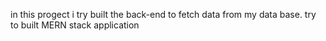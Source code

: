 
in this progect i try built the back-end to fetch data from my data base.
try to built MERN stack application